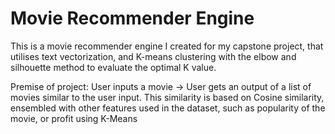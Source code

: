 # Movie Recommender Engine
This is a movie recommender engine I created for my capstone project, that utilises text vectorization, and K-means clustering with the elbow and silhouette method to evaluate the optimal K value.

Premise of project:
User inputs a movie -> User gets an output of a list of movies similar to the user input. This similarity is based on Cosine similarity, ensembled with other features used in the dataset, such as popularity of the movie, or profit using K-Means
